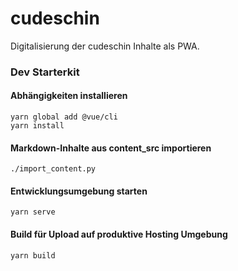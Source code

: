 # cudeschin

Digitalisierung der cudeschin Inhalte als PWA.


### Dev Starterkit

#### Abhängigkeiten installieren
```
yarn global add @vue/cli
yarn install
```

#### Markdown-Inhalte aus content_src importieren
```
./import_content.py
```

#### Entwicklungsumgebung starten
```
yarn serve
```

#### Build für Upload auf produktive Hosting Umgebung
```
yarn build
```
